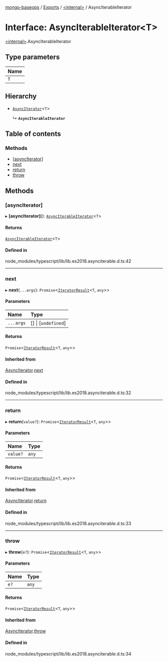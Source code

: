 [mongo-baseops](../README.md) / [Exports](../modules.md) / [\<internal\>](../modules/internal_.md) / AsyncIterableIterator

# Interface: AsyncIterableIterator\<T\>

[\<internal\>](../modules/internal_.md).AsyncIterableIterator

## Type parameters

| Name |
| :------ |
| `T` |

## Hierarchy

- [`AsyncIterator`](internal_.AsyncIterator.md)\<`T`\>

  ↳ **`AsyncIterableIterator`**

## Table of contents

### Methods

- [[asyncIterator]](internal_.AsyncIterableIterator.md#[asynciterator])
- [next](internal_.AsyncIterableIterator.md#next)
- [return](internal_.AsyncIterableIterator.md#return)
- [throw](internal_.AsyncIterableIterator.md#throw)

## Methods

### [asyncIterator]

▸ **[asyncIterator]**(): [`AsyncIterableIterator`](internal_.AsyncIterableIterator.md)\<`T`\>

#### Returns

[`AsyncIterableIterator`](internal_.AsyncIterableIterator.md)\<`T`\>

#### Defined in

node_modules/typescript/lib/lib.es2018.asynciterable.d.ts:42

___

### next

▸ **next**(`...args`): `Promise`\<[`IteratorResult`](../modules/internal_.md#iteratorresult)\<`T`, `any`\>\>

#### Parameters

| Name | Type |
| :------ | :------ |
| `...args` | [] \| [`undefined`] |

#### Returns

`Promise`\<[`IteratorResult`](../modules/internal_.md#iteratorresult)\<`T`, `any`\>\>

#### Inherited from

[AsyncIterator](internal_.AsyncIterator.md).[next](internal_.AsyncIterator.md#next)

#### Defined in

node_modules/typescript/lib/lib.es2018.asynciterable.d.ts:32

___

### return

▸ **return**(`value?`): `Promise`\<[`IteratorResult`](../modules/internal_.md#iteratorresult)\<`T`, `any`\>\>

#### Parameters

| Name | Type |
| :------ | :------ |
| `value?` | `any` |

#### Returns

`Promise`\<[`IteratorResult`](../modules/internal_.md#iteratorresult)\<`T`, `any`\>\>

#### Inherited from

[AsyncIterator](internal_.AsyncIterator.md).[return](internal_.AsyncIterator.md#return)

#### Defined in

node_modules/typescript/lib/lib.es2018.asynciterable.d.ts:33

___

### throw

▸ **throw**(`e?`): `Promise`\<[`IteratorResult`](../modules/internal_.md#iteratorresult)\<`T`, `any`\>\>

#### Parameters

| Name | Type |
| :------ | :------ |
| `e?` | `any` |

#### Returns

`Promise`\<[`IteratorResult`](../modules/internal_.md#iteratorresult)\<`T`, `any`\>\>

#### Inherited from

[AsyncIterator](internal_.AsyncIterator.md).[throw](internal_.AsyncIterator.md#throw)

#### Defined in

node_modules/typescript/lib/lib.es2018.asynciterable.d.ts:34
